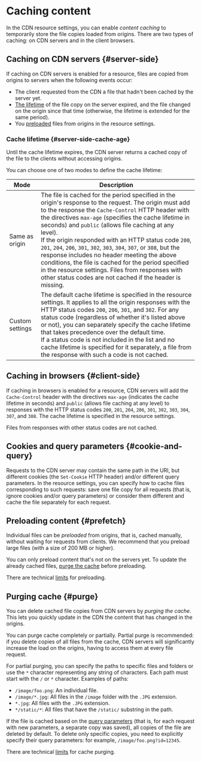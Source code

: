 # Caching content

In the CDN resource settings, you can enable _content caching_ to temporarily store the file copies loaded from origins. There are two types of caching: on CDN servers and in the client browsers.

## Caching on CDN servers {#server-side}

If caching on CDN servers is enabled for a resource, files are copied from origins to servers when the following events occur:

* The client requested from the CDN a file that hadn't been cached by the server yet.
* [The lifetime](#server-side-cache-age) of the file copy on the server expired, and the file changed on the origin since that time (otherwise, the lifetime is extended for the same period).
* You [preloaded](#prefetch) files from origins in the resource settings.

### Cache lifetime {#server-side-cache-age}

Until the cache lifetime expires, the CDN server returns a cached copy of the file to the clients without accessing origins.

You can choose one of two modes to define the cache lifetime:

| Mode | Description |
| ----- | ----- |
| Same as origin | The file is cached for the period specified in the origin's response to the request. The origin must add to the response the `Cache-Control` HTTP header with the directives `max-age` (specifies the cache lifetime in seconds) and `public` (allows file caching at any level).<br/>If the origin responded with an HTTP status code `200`, `201`, `204`, `206`, `301`, `302`, `303`, `304`, `307`, or `308`, but the response includes no header meeting the above conditions, the file is cached for the period specified in the resource settings. Files from responses with other status codes are not cached if the header is missing. |
| Custom settings | The default cache lifetime is specified in the resource settings. It applies to all the origin responses with the HTTP status codes `200`, `206`, `301`, and `302`. For any status code (regardless of whether it's listed above or not), you can separately specify the cache lifetime that takes precedence over the default time.<br/>If a status code is not included in the list and no cache lifetime is specified for it separately, a file from the response with such a code is not cached. |

## Caching in browsers {#client-side}

If caching in browsers is enabled for a resource, CDN servers will add the `Cache-Control` header with the directives `max-age` (indicates the cache lifetime in seconds) and `public` (allows file caching at any level) to responses with the HTTP status codes `200`, `201`, `204`, `206`, `301`, `302`, `303`, `304`, `307`, and `308`. The cache lifetime is specified in the resource settings.

Files from responses with other status codes are not cached.

## Cookies and query parameters {#cookie-and-query}

Requests to the CDN server may contain the same path in the URI, but different cookies (the `Set-Cookie` HTTP header) and/or different query parameters. In the resource settings, you can specify how to cache files corresponding to such requests: save one file copy for all requests (that is, ignore cookies and/or query parameters) or consider them different and cache the file separately for each request.

## Preloading content {#prefetch}

Individual files can be _preloaded_ from origins, that is, cached manually, without waiting for requests from clients. We recommend that you preload large files (with a size of 200 MB or higher).

You can only preload content that's not on the servers yet. To update the already cached files, [purge the cache](#purge) before preloading.

There are technical [limits](limits.md) for preloading.

## Purging cache {#purge}

You can delete cached file copies from CDN servers by _purging the cache_. This lets you quickly update in the CDN the content that has changed in the origins.

You can purge cache completely or partially. Partial purge is recommended: if you delete copies of all files from the cache, CDN servers will significantly increase the load on the origins, having to access them at every file request.

For partial purging, you can specify the paths to specific files and folders or use the `*` character representing any string of characters. Each path must start with the `/` or `*` character. Examples of paths:

* `/image/foo.png`: An individual file.
* `/image/*.jpg`: All files in the `/image` folder with the `.JPG` extension.
* `*.jpg`: All files with the `.JPG` extension.
* `*/static/*`: All files that have the `/static/` substring in the path.

If the file is cached based on the [query parameters](#cookie-and-query) (that is, for each request with new parameters, a separate copy was saved), all copies of the file are deleted by default. To delete only specific copies, you need to explicitly specify their query parameters: for example, `/image/foo.png?id=12345`.

There are technical [limits](limits.md) for cache purging.

